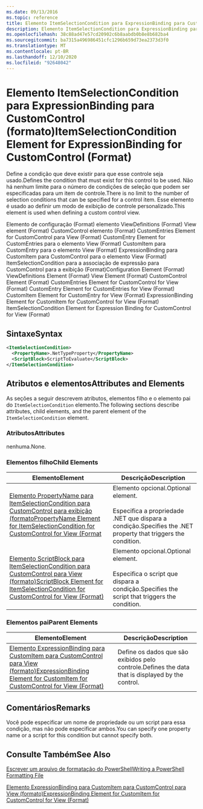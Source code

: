 ```yaml
---
ms.date: 09/13/2016
ms.topic: reference
title: Elemento ItemSelectionCondition para ExpressionBinding para CustomControl (formato)
description: Elemento ItemSelectionCondition para ExpressionBinding para CustomControl (formato)
ms.openlocfilehash: 38c88ad47e57cd20902c6b8aabdb0b8e8b682ba4
ms.sourcegitcommit: ba7315a496986451cfc1296b659d73ea2373d3f0
ms.translationtype: MT
ms.contentlocale: pt-BR
ms.lasthandoff: 12/10/2020
ms.locfileid: "92648042"
---
```

# <a name="itemselectioncondition-element-for-expressionbinding-for-customcontrol-format"></a><span data-ttu-id="ee282-103">Elemento ItemSelectionCondition para ExpressionBinding para CustomControl (formato)</span><span class="sxs-lookup"><span data-stu-id="ee282-103">ItemSelectionCondition Element for ExpressionBinding for CustomControl (Format)</span></span>

<span data-ttu-id="ee282-104">Define a condição que deve existir para que esse controle seja usado.</span><span class="sxs-lookup"><span data-stu-id="ee282-104">Defines the condition that must exist for this control to be used.</span></span> <span data-ttu-id="ee282-105">Não há nenhum limite para o número de condições de seleção que podem ser especificadas para um item de controle.</span><span class="sxs-lookup"><span data-stu-id="ee282-105">There is no limit to the number of selection conditions that can be specified for a control item.</span></span> <span data-ttu-id="ee282-106">Esse elemento é usado ao definir um modo de exibição de controle personalizado.</span><span class="sxs-lookup"><span data-stu-id="ee282-106">This element is used when defining a custom control view.</span></span>

<span data-ttu-id="ee282-107">Elemento de configuração (Format) elemento ViewDefinitions (Format) View element (Format) CustomControl elemento (Format) CustomEntries Element for CustomControl para View (Format) CustomEntry Element for CustomEntries para o elemento View (Format) CustomItem para CustomEntry para o elemento View (Format) ExpressionBinding para CustomItem para CustomControl para o elemento View (Format) ItemSelectionCondition para a associação de expressão para CustomControl para a exibição (Format)</span><span class="sxs-lookup"><span data-stu-id="ee282-107">Configuration Element (Format) ViewDefinitions Element (Format) View Element (Format) CustomControl Element (Format) CustomEntries Element for CustomControl for View (Format) CustomEntry Element for CustomEntries for View (Format) CustomItem Element for CustomEntry for View (Format) ExpressionBinding Element for CustomItem for CustomControl for View (Format) ItemSelectionCondition Element for Expression Binding for CustomControl for View (Format)</span></span>

## <a name="syntax"></a><span data-ttu-id="ee282-108">Sintaxe</span><span class="sxs-lookup"><span data-stu-id="ee282-108">Syntax</span></span>

```xml
<ItemSelectionCondition>
  <PropertyName>.NetTypeProperty</PropertyName>
  <ScriptBlock>ScriptToEvaluate</ScriptBlock>
</ItemSelectionCondition>
```

## <a name="attributes-and-elements"></a><span data-ttu-id="ee282-109">Atributos e elementos</span><span class="sxs-lookup"><span data-stu-id="ee282-109">Attributes and Elements</span></span>

<span data-ttu-id="ee282-110">As seções a seguir descrevem atributos, elementos filho e o elemento pai do `ItemSelectionCondition` elemento.</span><span class="sxs-lookup"><span data-stu-id="ee282-110">The following sections describe attributes, child elements, and the parent element of the `ItemSelectionCondition` element.</span></span>

### <a name="attributes"></a><span data-ttu-id="ee282-111">Atributos</span><span class="sxs-lookup"><span data-stu-id="ee282-111">Attributes</span></span>

<span data-ttu-id="ee282-112">nenhuma.</span><span class="sxs-lookup"><span data-stu-id="ee282-112">None.</span></span>

### <a name="child-elements"></a><span data-ttu-id="ee282-113">Elementos filho</span><span class="sxs-lookup"><span data-stu-id="ee282-113">Child Elements</span></span>

|<span data-ttu-id="ee282-114">Elemento</span><span class="sxs-lookup"><span data-stu-id="ee282-114">Element</span></span>|<span data-ttu-id="ee282-115">Descrição</span><span class="sxs-lookup"><span data-stu-id="ee282-115">Description</span></span>|
|-------------|-----------------|
|[<span data-ttu-id="ee282-116">Elemento PropertyName para ItemSelectionCondition para CustomControl para exibição (formato</span><span class="sxs-lookup"><span data-stu-id="ee282-116">PropertyName Element for ItemSelectionCondition for CustomControl for View (Format</span></span>](./propertyname-element-for-itemselectioncondition-for-customcontrol-for-view-format.md)|<span data-ttu-id="ee282-117">Elemento opcional.</span><span class="sxs-lookup"><span data-stu-id="ee282-117">Optional element.</span></span><br /><br /> <span data-ttu-id="ee282-118">Especifica a propriedade .NET que dispara a condição.</span><span class="sxs-lookup"><span data-stu-id="ee282-118">Specifies the .NET property that triggers the condition.</span></span>|
|[<span data-ttu-id="ee282-119">Elemento ScriptBlock para ItemSelectionCondition para CustomControl para View (formato)</span><span class="sxs-lookup"><span data-stu-id="ee282-119">ScriptBlock Element for ItemSelectionCondition for CustomControl for View (Format)</span></span>](./scriptblock-element-for-itemselectioncondition-for-customcontrol-for-view-format.md)|<span data-ttu-id="ee282-120">Elemento opcional.</span><span class="sxs-lookup"><span data-stu-id="ee282-120">Optional element.</span></span><br /><br /> <span data-ttu-id="ee282-121">Especifica o script que dispara a condição.</span><span class="sxs-lookup"><span data-stu-id="ee282-121">Specifies the script that triggers the condition.</span></span>|

### <a name="parent-elements"></a><span data-ttu-id="ee282-122">Elementos pai</span><span class="sxs-lookup"><span data-stu-id="ee282-122">Parent Elements</span></span>

|<span data-ttu-id="ee282-123">Elemento</span><span class="sxs-lookup"><span data-stu-id="ee282-123">Element</span></span>|<span data-ttu-id="ee282-124">Descrição</span><span class="sxs-lookup"><span data-stu-id="ee282-124">Description</span></span>|
|-------------|-----------------|
|[<span data-ttu-id="ee282-125">Elemento ExpressionBinding para CustomItem para CustomControl para View (formato)</span><span class="sxs-lookup"><span data-stu-id="ee282-125">ExpressionBinding Element for CustomItem for CustomControl for View (Format)</span></span>](./expressionbinding-element-for-customitem-for-customcontrol-for-view-format.md)|<span data-ttu-id="ee282-126">Define os dados que são exibidos pelo controle.</span><span class="sxs-lookup"><span data-stu-id="ee282-126">Defines the data that is displayed by the control.</span></span>|

## <a name="remarks"></a><span data-ttu-id="ee282-127">Comentários</span><span class="sxs-lookup"><span data-stu-id="ee282-127">Remarks</span></span>

<span data-ttu-id="ee282-128">Você pode especificar um nome de propriedade ou um script para essa condição, mas não pode especificar ambos.</span><span class="sxs-lookup"><span data-stu-id="ee282-128">You can specify one property name or a script for this condition but cannot specify both.</span></span>

## <a name="see-also"></a><span data-ttu-id="ee282-129">Consulte Também</span><span class="sxs-lookup"><span data-stu-id="ee282-129">See Also</span></span>

[<span data-ttu-id="ee282-130">Escrever um arquivo de formatação do PowerShell</span><span class="sxs-lookup"><span data-stu-id="ee282-130">Writing a PowerShell Formatting File</span></span>](./writing-a-powershell-formatting-file.md)

[<span data-ttu-id="ee282-131">Elemento ExpressionBinding para CustomItem para CustomControl para View (formato)</span><span class="sxs-lookup"><span data-stu-id="ee282-131">ExpressionBinding Element for CustomItem for CustomControl for View (Format)</span></span>](./expressionbinding-element-for-customitem-for-customcontrol-for-view-format.md)
